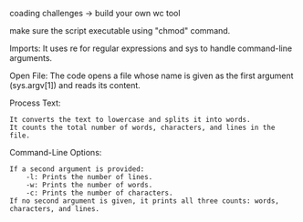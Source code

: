 coading challenges -> build your own wc tool

make sure the script executable using "chmod" command.

Imports: 
         It uses re for regular expressions and sys to handle command-line arguments.

Open File: 
        The code opens a file whose name is given as the first argument (sys.argv[1]) and reads its content.

Process Text:

    It converts the text to lowercase and splits it into words.
    It counts the total number of words, characters, and lines in the file.

Command-Line Options:

    If a second argument is provided:
        -l: Prints the number of lines.
        -w: Prints the number of words.
        -c: Prints the number of characters.
    If no second argument is given, it prints all three counts: words, characters, and lines.

    
